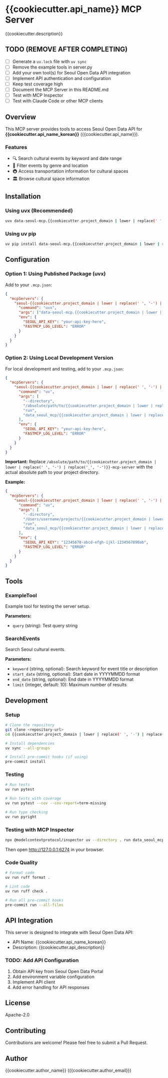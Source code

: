 # {{cookiecutter.api_name}} MCP Server

{{cookiecutter.description}}

## TODO (REMOVE AFTER COMPLETING)

* [ ] Generate a `uv.lock` file with `uv sync`
* [ ] Remove the example tools in server.py
* [ ] Add your own tool(s) for Seoul Open Data API integration
* [ ] Implement API authentication and configuration
* [ ] Keep test coverage high
* [ ] Document the MCP Server in this README.md
* [ ] Test with MCP Inspector
* [ ] Test with Claude Code or other MCP clients

## Overview

This MCP server provides tools to access Seoul Open Data API for **{{cookiecutter.api_name_korean}}** ({{cookiecutter.api_name}}).

### Features

- 🔍 Search cultural events by keyword and date range
- 📅 Filter events by genre and location
- 🚇 Access transportation information for cultural spaces
- 🏛️ Browse cultural space information

## Installation

### Using uvx (Recommended)

```bash
uvx data-seoul-mcp.{{cookiecutter.project_domain | lower | replace(' ', '-') | replace('_', '-')}}-mcp-server@latest
```

### Using uv pip

```bash
uv pip install data-seoul-mcp.{{cookiecutter.project_domain | lower | replace(' ', '-') | replace('_', '-')}}-mcp-server
```

## Configuration

### Option 1: Using Published Package (uvx)

Add to your `.mcp.json`:

```json
{
  "mcpServers": {
    "seoul-{{cookiecutter.project_domain | lower | replace(' ', '-') | replace('_', '-')}}": {
      "command": "uvx",
      "args": ["data-seoul-mcp.{{cookiecutter.project_domain | lower | replace(' ', '-') | replace('_', '-')}}-mcp-server@latest"],
      "env": {
        "SEOUL_API_KEY": "your-api-key-here",
        "FASTMCP_LOG_LEVEL": "ERROR"
      }
    }
  }
}
```

### Option 2: Using Local Development Version

For local development and testing, add to your `.mcp.json`:

```json
{
  "mcpServers": {
    "seoul-{{cookiecutter.project_domain | lower | replace(' ', '-') | replace('_', '-')}}": {
      "command": "uv",
      "args": [
        "--directory",
        "/absolute/path/to/{{cookiecutter.project_domain | lower | replace(' ', '-') | replace('_', '-')}}-mcp-server",
        "run",
        "data_seoul_mcp/{{cookiecutter.project_domain | lower | replace(' ', '_') | replace('-', '_')}}_mcp_server/server.py"
      ],
      "env": {
        "SEOUL_API_KEY": "your-api-key-here",
        "FASTMCP_LOG_LEVEL": "ERROR"
      }
    }
  }
}
```

**Important:** Replace `/absolute/path/to/{{cookiecutter.project_domain | lower | replace(' ', '-') | replace('_', '-')}}-mcp-server` with the actual absolute path to your project directory.

**Example:**
```json
{
  "mcpServers": {
    "seoul-{{cookiecutter.project_domain | lower | replace(' ', '-') | replace('_', '-')}}": {
      "command": "uv",
      "args": [
        "--directory",
        "/Users/username/projects/{{cookiecutter.project_domain | lower | replace(' ', '-') | replace('_', '-')}}-mcp-server",
        "run",
        "data_seoul_mcp/{{cookiecutter.project_domain | lower | replace(' ', '_') | replace('-', '_')}}_mcp_server/server.py"
      ],
      "env": {
        "SEOUL_API_KEY": "12345678-abcd-efgh-ijkl-1234567890ab",
        "FASTMCP_LOG_LEVEL": "ERROR"
      }
    }
  }
}
```

## Tools

### ExampleTool

Example tool for testing the server setup.

**Parameters:**
- `query` (string): Test query string

### SearchEvents

Search Seoul cultural events.

**Parameters:**
- `keyword` (string, optional): Search keyword for event title or description
- `start_date` (string, optional): Start date in YYYYMMDD format
- `end_date` (string, optional): End date in YYYYMMDD format
- `limit` (integer, default: 10): Maximum number of results

## Development

### Setup

```bash
# Clone the repository
git clone <repository-url>
cd {{cookiecutter.project_domain | lower | replace(' ', '-') | replace('_', '-')}}-mcp-server

# Install dependencies
uv sync --all-groups

# Install pre-commit hooks (if using)
pre-commit install
```

### Testing

```bash
# Run tests
uv run pytest

# Run tests with coverage
uv run pytest --cov --cov-report=term-missing

# Run type checking
uv run pyright
```

### Testing with MCP Inspector

```bash
npx @modelcontextprotocol/inspector uv --directory . run data_seoul_mcp/{{cookiecutter.project_domain | lower | replace(' ', '_') | replace('-', '_')}}_mcp_server/server.py
```

Then open http://127.0.0.1:6274 in your browser.

### Code Quality

```bash
# Format code
uv run ruff format .

# Lint code
uv run ruff check .

# Run all pre-commit hooks
pre-commit run --all-files
```

## API Integration

This server is designed to integrate with Seoul Open Data API:

- API Name: {{cookiecutter.api_name_korean}}
- Description: {{cookiecutter.api_description}}

### TODO: Add API Configuration

1. Obtain API key from Seoul Open Data Portal
2. Add environment variable configuration
3. Implement API client
4. Add error handling for API responses

## License

Apache-2.0

## Contributing

Contributions are welcome! Please feel free to submit a Pull Request.

## Author

{{cookiecutter.author_name}} ({{cookiecutter.author_email}})
